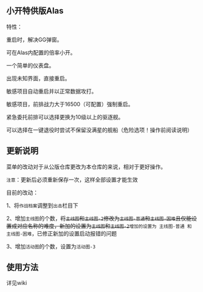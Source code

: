 ## 小开特供版Alas

特性：

重启时，解决GG弹窗。

可在Alas内配置的倍率小开。

一个简单的仪表盘。

出现未知界面，直接重启。

敏感项目自动重启并以正常数据攻打。

敏感项目，前排战力大于16500（可配置）强制重启。

紧急委托前排可以选择更换为10级以上的驱逐舰。

可以选择在一键退役时尝试不保留没满星的舰船（危险选项！操作前阅读说明）

## 更新说明

菜单的改动对于从公版仓库更改为本仓库的来说，相对于更好操作。

`注意`：更新后必须重新保存一次，这样全部设置才能生效

目前的改动：

1、将`作战档案`调整到`出击`栏目下

2、增加`主线图`的个数，~~将`主线图`和`主线图-2`修改为`主线图-普通`和`主线图-困难`且仅能设置成对应名称的难度，新加的设置为`主线图`和`主线图-2`~~`增加的设置为 主线图-普通 和 主线图-困难`，已修正新加的设置启动报错的问题

3、增加`活动图`的个数，设置为`活动图-3`

## 使用方法
详见wiki